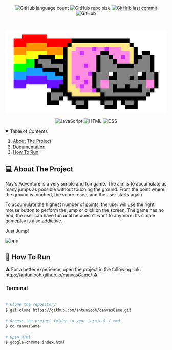 <p align="center">
  <img alt="GitHub language count" src="https://img.shields.io/github/languages/count/antuniooh/canvasGame">

  <img alt="GitHub repo size" src="https://img.shields.io/github/repo-size/antuniooh/canvasGame">
  
  <a href="https://github.com/antuniooh/canvasGame/commits/master">
    <img alt="GitHub last commit" src="https://img.shields.io/github/last-commit/antuniooh/canvasGame">
  </a>
  
   <img alt="GitHub" src="https://img.shields.io/github/license/antuniooh/canvasGame">
</p>

<!-- PROJECT LOGO -->
<br />
<p align="center">
  <a href="https://github.com/antuniooh/canvasGame">
    <img src="imagens/logo.png" alt="Logo" width="550">
  </a>
</p>

<p align="center">
  <img alt="JavaScript" src="https://img.shields.io/badge/JavaScript-yellow?style=for-the-badge&logo=javascript&logoColor=white"/>
  <img alt="HTML" src="https://img.shields.io/badge/HTML-orange?style=for-the-badge&logo=html5&logoColor=white"/>
  <img alt="CSS" src="https://img.shields.io/badge/CSS-darkblue?style=for-the-badge&logo=css3&logoColor=white"/>
</p>


<!-- TABLE OF CONTENTS -->
<details open="open">
  <summary>Table of Contents</summary>
  <ol>
    <li>
      <a href="#-about-the-project">About The Project</a>
    </li>
    <li>
      <a href="#-documentation">Documentation</a>
    </li>
    <li>
      <a href="#-how-to-run">How To Run</a>
    </li>
  </ol>
</details>


<!-- ABOUT THE PROJECT -->
## 💻 About The Project
Nay's Adventure is a very simple and fun game. The aim is to accumulate as many jumps as possible without touching the ground. From the point where the ground is touched, the score resets and the user starts again.

To accumulate the highest number of points, the user will use the right mouse button to perform the jump or click on the screen. The game has no end, the user can have fun until he doesn't want to anymore. Its simple gameplay is also addictive.

Just Jump!

![app](https://github.com/antuniooh/canvasGame/blob/master/imagens/app.gif)


<!-- HOW TO RUN -->
## 🚀 How To Run

⚠️ For a better experience, open the project in the following link: https://antuniooh.github.io/canvasGame/ ⚠️

### Terminal
```bash

# Clone the repository
$ git clone https://github.com/antuniooh/canvasGame.git

# Access the project folder in your terminal / cmd
$ cd canvasGame

# Open HTMl
$ google-chrome index.html

```
